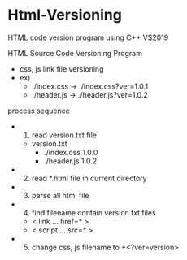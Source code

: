 # Html-Versioning
HTML code version program using C++ VS2019

HTML Source Code Versioning Program
- css, js link file versioning
- ex)
	- ./index.css -> ./index.css?ver=1.0.1
    - ./header.js -> ./header.js?ver=1.0.2

 process sequence
 
- 1. read version.txt file
    - version.txt
      - ./index.css   1.0.0
      - ./header.js   1.0.2
- 2. read *.html file in current directory
- 3. parse all html file
- 4. find filename contain version.txt files
  - < link ... href=* >
  - < script ... src=* >
- 5. change css, js filename to <filename>+<?ver=version>
